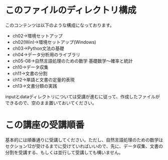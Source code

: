 # このファイルのディレクトリ構成
このコンテンツは以下のような構成になっております。  
- ch02→環境セットアップ  
- ch02(Win)→環境セットアップ(Windows)  
- ch03→Python文法の基礎  
- ch04→データ分析用のライブラリ
- ch05-08→自然言語処理のための数学 基礎数学〜確率と統計
- ch10→データ収集
- ch11→文書の分割
- ch12→単語と文書の定量的表現
- ch13→文書分類の実践

inputとdataディレクトリについては受講が進むに従って、作成したファイルができるので、空のまま置いておいてください。

# この講座の受講順番
基本的には順番通りに受講してください。ただし、自然言語処理のための数学はセクション12が受けるまでに受けていればいいので、先に、データ収集、文書の分割を受講する、もしくは並行して受講しても構いません。
